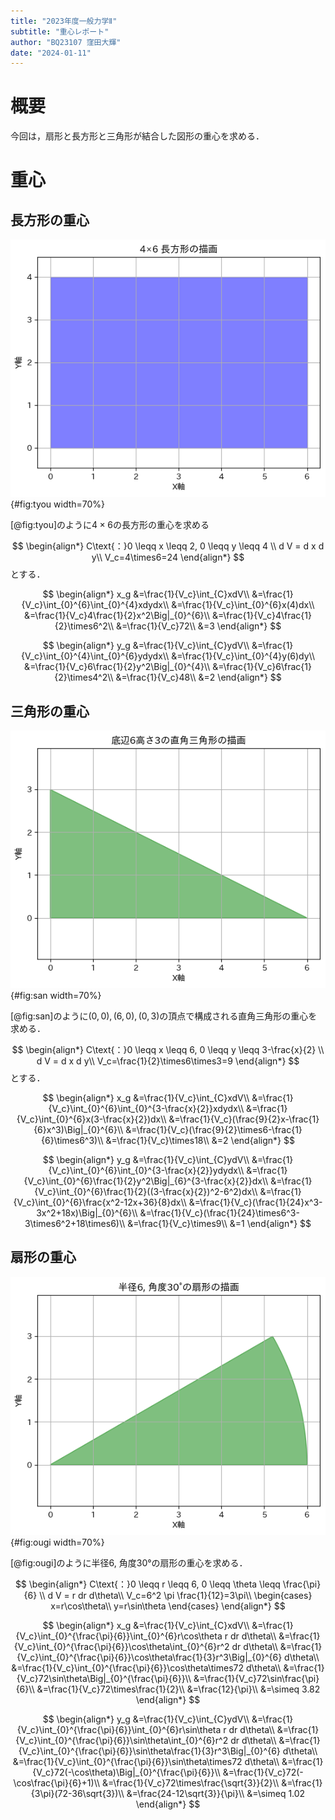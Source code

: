 ```yaml
---
title: "2023年度一般力学Ⅱ"
subtitle: "重心レポート"
author: "BQ23107 窪田大輝"
date: "2024-01-11"
---
```


# 概要
今回は，扇形と長方形と三角形が結合した図形の重心を求める．

# 重心
## 長方形の重心

![$4\times6$の長方形](image-3.png){#fig:tyou width=70%}

[@fig:tyou]のように$4\times6$の長方形の重心を求める

$$
\begin{align*}
C\text{：}0 \leqq x \leqq 2, 0 \leqq y \leqq 4 \\
d V = d x d y\\
V_c=4\times6=24
\end{align*}
$$
とする．

$$
\begin{align*}
x_g
&=\frac{1}{V_c}\int_{C}xdV\\
&=\frac{1}{V_c}\int_{0}^{6}\int_{0}^{4}xdydx\\
&=\frac{1}{V_c}\int_{0}^{6}x(4)dx\\
&=\frac{1}{V_c}4\frac{1}{2}x^2\Big|_{0}^{6}\\
&=\frac{1}{V_c}4\frac{1}{2}\times6^2\\
&=\frac{1}{V_c}72\\
&=3
\end{align*}
$$

$$
\begin{align*}
y_g
&=\frac{1}{V_c}\int_{C}ydV\\
&=\frac{1}{V_c}\int_{0}^{4}\int_{0}^{6}ydydx\\
&=\frac{1}{V_c}\int_{0}^{4}y(6)dy\\
&=\frac{1}{V_c}6\frac{1}{2}y^2\Big|_{0}^{4}\\
&=\frac{1}{V_c}6\frac{1}{2}\times4^2\\
&=\frac{1}{V_c}48\\
&=2
\end{align*}
$$

## 三角形の重心

![底辺6高さ3の直角三角形](image-1.png){#fig:san width=70%}

[@fig:san]のように$(0,0),(6,0),(0,3)$の頂点で構成される直角三角形の重心を求める．

$$
\begin{align*}
C\text{：}0 \leqq x \leqq 6, 0 \leqq y \leqq 3-\frac{x}{2} \\
d V = d x d y\\
V_c=\frac{1}{2}\times6\times3=9
\end{align*}
$$
とする．

$$
\begin{align*}
x_g
&=\frac{1}{V_c}\int_{C}xdV\\
&=\frac{1}{V_c}\int_{0}^{6}\int_{0}^{3-\frac{x}{2}}xdydx\\
&=\frac{1}{V_c}\int_{0}^{6}x(3-\frac{x}{2})dx\\
&=\frac{1}{V_c}(\frac{9}{2}x-\frac{1}{6}x^3)\Big|_{0}^{6}\\
&=\frac{1}{V_c}(\frac{9}{2}\times6-\frac{1}{6}\times6^3)\\
&=\frac{1}{V_c}\times18\\
&=2
\end{align*}
$$

$$
\begin{align*}
y_g
&=\frac{1}{V_c}\int_{C}ydV\\
&=\frac{1}{V_c}\int_{0}^{6}\int_{0}^{3-\frac{x}{2}}ydydx\\
&=\frac{1}{V_c}\int_{0}^{6}\frac{1}{2}y^2\Big|_{6}^{3-\frac{x}{2}}dx\\
&=\frac{1}{V_c}\int_{0}^{6}\frac{1}{2}((3-\frac{x}{2})^2-6^2)dx\\
&=\frac{1}{V_c}\int_{0}^{6}\frac{x^2-12x+36}{8}dx\\
&=\frac{1}{V_c}(\frac{1}{24}x^3-3x^2+18x)\Big|_{0}^{6}\\
&=\frac{1}{V_c}(\frac{1}{24}\times6^3-3\times6^2+18\times6)\\
&=\frac{1}{V_c}\times9\\
&=1
\end{align*}
$$

## 扇形の重心

![半径6, 角度30°の扇形](image-2.png){#fig:ougi width=70%}

[@fig:ougi]のように半径6, 角度30°の扇形の重心を求める．

$$
\begin{align*}
C\text{：}0 \leqq r \leqq 6, 0 \leqq \theta \leqq \frac{\pi}{6} \\
d V = r dr d\theta\\
V_c=6^2 \pi \frac{1}{12}=3\pi\\
\begin{cases}
x=r\cos\theta\\
y=r\sin\theta
\end{cases}
\end{align*}
$$


$$
\begin{align*}
x_g
&=\frac{1}{V_c}\int_{C}xdV\\
&=\frac{1}{V_c}\int_{0}^{\frac{\pi}{6}}\int_{0}^{6}r\cos\theta r dr d\theta\\
&=\frac{1}{V_c}\int_{0}^{\frac{\pi}{6}}\cos\theta\int_{0}^{6}r^2 dr d\theta\\
&=\frac{1}{V_c}\int_{0}^{\frac{\pi}{6}}\cos\theta\frac{1}{3}r^3\Big|_{0}^{6} d\theta\\
&=\frac{1}{V_c}\int_{0}^{\frac{\pi}{6}}\cos\theta\times72 d\theta\\
&=\frac{1}{V_c}72\sin\theta\Big|_{0}^{\frac{\pi}{6}}\\
&=\frac{1}{V_c}72\sin\frac{\pi}{6}\\
&=\frac{1}{V_c}72\times\frac{1}{2}\\
&=\frac{12}{\pi}\\
&=\simeq 3.82
\end{align*}
$$

$$
\begin{align*}
y_g
&=\frac{1}{V_c}\int_{C}ydV\\
&=\frac{1}{V_c}\int_{0}^{\frac{\pi}{6}}\int_{0}^{6}r\sin\theta r dr d\theta\\
&=\frac{1}{V_c}\int_{0}^{\frac{\pi}{6}}\sin\theta\int_{0}^{6}r^2 dr d\theta\\
&=\frac{1}{V_c}\int_{0}^{\frac{\pi}{6}}\sin\theta\frac{1}{3}r^3\Big|_{0}^{6} d\theta\\
&=\frac{1}{V_c}\int_{0}^{\frac{\pi}{6}}\sin\theta\times72 d\theta\\
&=\frac{1}{V_c}72(-\cos\theta)\Big|_{0}^{\frac{\pi}{6}}\\
&=\frac{1}{V_c}72(-\cos\frac{\pi}{6}+1)\\
&=\frac{1}{V_c}72\times\frac{\sqrt{3}}{2}\\
&=\frac{1}{3\pi}(72-36\sqrt{3})\\
&=\frac{24-12\sqrt{3}}{\pi}\\
&=\simeq 1.02
\end{align*}
$$

